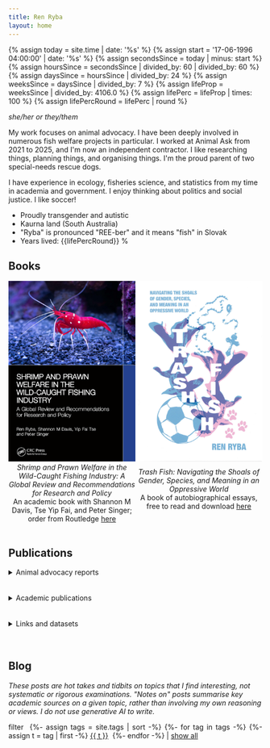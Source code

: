```yaml
---
title: Ren Ryba
layout: home
---
```


{%   assign today = site.time | date: '%s'      %}
{%   assign start = '17-06-1996 04:00:00' | date: '%s'  %}
{%   assign secondsSince = today | minus: start     %}
{%   assign hoursSince = secondsSince | divided_by: 60 | divided_by: 60     %}
{%   assign daysSince = hoursSince | divided_by: 24  %}
{%   assign weeksSince = daysSince | divided_by: 7  %}
{%   assign lifeProp = weeksSince | divided_by: 4106.0  %}
{%   assign lifePerc = lifeProp | times: 100  %}
{%   assign lifePercRound = lifePerc | round  %}

*she/her or they/them*  

My work focuses on animal advocacy. I have been deeply involved in numerous fish welfare projects in particular. I worked at Animal Ask from 2021 to 2025, and I'm now an independent contractor. I like researching things, planning things, and organising things. I'm the proud parent of two special-needs rescue dogs.  

I have experience in ecology, fisheries science, and statistics from my time in academia and government. I enjoy thinking about politics and social justice. I like soccer!  

* Proudly transgender and autistic
* Kaurna land (South Australia)
* "Ryba" is pronounced "REE-ber" and it means "fish" in Slovak
* Years lived: {{lifePercRound}} %

## Books

<div style="display: flex; align-items: center; justify-content: space-between;"><span style="text-align: center; width: 50%;"><a href="/shrimp.html"><img src="/assets/images/shrimpbookcover.jpg" alt="Book cover for Shrimp and Prawn Welfare in the Wild-Caught Fishing Industry, showing an underwater close-up photograph of a red shrimp with white spots standing against grey-blue rocks" width="300" /></a></span><span style="text-align: center; width: 50%;"><a href="/trashfish.html"><img src="/assets/trashfish/cover_compressed.jpg" alt="Book cover for Trash Fish, a zine-style illustration of pink and blue fish with background images of a soccer ball, a rosary, and dog paws" width="300" /></a></span></div>

<div style="display: flex; align-items: center; justify-content: space-between;"><span style="text-align: center; width: 50%;"><i>Shrimp and Prawn Welfare in the Wild-Caught Fishing Industry: A Global Review and Recommendations for Research and Policy</i><br />An academic book with Shannon M Davis, Tse Yip Fai, and Peter Singer; order from Routledge <a href="https://www.routledge.com/Shrimp-and-Prawn-Welfare-in-the-Wild-Caught-Fishing-Industry-A-Global-Review-and-Recommendations-for-Research-and-Policy/Ryba-Davis-Tse-Singer/p/book/9781032901459">here</a></span><span style="text-align: center; width: 50%;"><i>Trash Fish: Navigating the Shoals of Gender, Species, and Meaning in an Oppressive World</i><br />A book of autobiographical essays, free to read and download <a href="/trashfish.html">here</a><br /><br /></span></div>

<br />

## Publications

<details>
<summary class="mywork">Animal advocacy reports</summary>

<br />
<br />

<div markdown="1">

  - "The economics of aquaculture and fish welfare in Europe: A systematic review", 2025, ([link](https://www.animalask.org/post/the-economics-of-fish-farming-and-fish-welfare-in-europe)).
  - "Tiered certification schemes for slower-growing chicken: Can a tiered animal welfare label help the Better Chicken Commitment?", 2025, ([link](https://www.animalask.org/post/tiered-certification-schemes-for-slower-growing-chicken)).
  - "Salmon aquaculture in Chile: Top opportunities to improve fish welfare", 2025, with George Bridgwater.
  - "Animal advocacy in Canada", 2025, with George Bridgwater & Max Carpendale, ([link](https://www.animalask.org/post/animal-advocacy-in-canada)).
  - "Animal advocacy in Brazil: Top opportunities for impact", 2025, with George Bridgwater & Max Carpendale, ([link](https://www.animalask.org/post/animal-advocacy-in-brazil-top-opportunities-for-impact)).
  - "Slower-growing broilers and greenhouse gas emissions: Briefing report for animal advocacy organisations", 2024.
  - "Alternative proteins: What are the best government policies to support the industry?", 2024, with Max Carpendale.
  - "Farm animal welfare in Ghana", 2024, with George Bridgwater & Max Carpendale ([link](https://www.animalask.org/post/farm-animal-welfare-in-ghana)).
  - "Animal welfare in the United States: Opportunities for impact", 2024 ([link](https://www.animalask.org/post/animal-welfare-in-the-united-states-opportunities-for-impact)).
  - "Global performance indicators: Could they help improve animal welfare policy?", 2024, ([link](https://www.animalask.org/post/global-performance-indicators-could-they-help-improve-animal-welfare-policy)).
  - "Meat reduction: How much can digital media and mass media help?", 2024 ([link](https://www.animalask.org/post/meat-reduction-how-much-can-digital-media-and-mass-media-help)).
  - "Reforming the regulatory framework for animal welfare in Slovenia: An initial look", 2024.
  - "Modelling the outcomes of animal welfare interventions: One possible approach to the trade-offs between subjective experiences", 2024 ([link](https://www.animalask.org/post/modelling-the-outcomes-of-animal-welfare-interventions-one-possible-approach-to-the-trade-offs-betw)).
  - "Reminding myself just how awful pain can get (plus, an experiment on myself)", 2023, ([link](https://forum.effectivealtruism.org/posts/xtcgsLA2G8bn8vj99/reminding-myself-just-how-awful-pain-can-get-plus-an).
  - "Recommendations for optimising the European Chicken Commitment", 2023, with George Bridgwater & Max Carpendale.
  - "Party politics for animal advocacy: Part 2 – Establishing groups across or within major parties", 2023, ([link](https://www.animalask.org/post/party-politics-for-animal-advocacy-1)).
  - "Party politics for animal advocacy: Part 1 – Animal-focused minor political parties", 2023 ([link](https://www.animalask.org/post/party-politics-for-animal-advocacy)).
  - "Farmed animal advocacy in Zimbabwe: Top opportunities for improving animal welfare and community health", 2023, with Max Carpendale, Matthew Blyth & Nadine Grinberg ([link](https://www.animalask.org/post/farmed-animal-advocacy-in-zimbabwe)).
  - "Can the trajectory of meat consumption and production in developing countries be influenced by policy? An agenda for animal advocacy researchers", 2023, with Matthew Blyth ([link](https://www.animalask.org/post/meat-consumption-and-production-in-developing-countries-who-bucks-the-trend)).
  - "Economic evaluation of the transition to cage-free housing on the EU egg and pigmeat industries: A systematic review", 2023 ([link](https://www.animalask.org/post/economic-evaluation-of-the-transition-to-cage-free-housing-on-the-eu-egg-and-pigmeat-industries)).
  - "Animal welfare during transport: A first look", 2023 ([link](https://www.animalask.org/post/animal-welfare-during-transport-a-first-look)).
  - "Farmed fish advocacy in Denmark: Top opportunities for improving the lives of fish", 2023, with George Bridgwater & Max Carpendale. ([link](https://www.animalask.org/post/farmed-fish-advocacy-in-denmark)).
  - "Farmed animal advocacy in Uganda: Top opportunities for improving animal welfare and community health", 2022 ([link](https://www.animalask.org/post/farmed-animal-advocacy-in-uganda)).
  - "Subsidies: Which reforms can help animals?", 2022 ([link](https://www.animalask.org/post/subsidies-which-reforms-can-help-animals)).
  - "Independent Office of Animal Protection", 2022 ([link](https://www.animalask.org/post/independent-office-of-animal-protection)).
  - "CCTV cameras in slaughterhouses: Modest benefits for animal welfare", 2022 ([link](https://www.animalask.org/post/cctv-cameras-in-slaughterhouses-modest-benefits-for-animal-welfare)).
  - "Meat tax: Why chickens pay the price", 2022 ([link](https://www.animalask.org/post/meat-tax-why-chickens-pay-the-price)).
  - "Imports to meet UK animal welfare standards", 2022 ([link](https://www.animalask.org/post/imports-to-meet-uk-animal-welfare-standards)).
  - "The challenges with measuring the impact of lobbying", 2022 ([link](https://www.animalask.org/post/the-challenges-with-measuring-the-impact-of-lobbying)).
  - "Economic evaluation of humane slaughter methods for farmed fish in Italy", 2022 ([link](https://www.eurogroupforanimals.org/files/eurogroupforanimals/2023-02/Italy_Humane%20Slaughter%20for%20Farmed%20Fish_0.pdf); accompanying Greece report [link](https://www.eurogroupforanimals.org/files/eurogroupforanimals/2023-02/Greece_Humane%20Slaughter%20for%20Farmed%20Fish.pdf)).

</div>

</details>

<br />
<br />

<details>
<summary class="mywork">Academic publications</summary>

<br />
<br />

<div markdown="1">

  **Animal welfare**  
  - "Breaking free from the trend: Outlier policies promote sustainable poultry practices", *Frontiers in Animal Science*, 2025, with I. Khire ([link](https://www.frontiersin.org/journals/animal-science/articles/10.3389/fanim.2025.1488863/abstract)).
  - "Are slow-growing broiler chickens actually better for animal welfare? Shining light on a poultry welfare concern using a farm-scale economic model", *British Poultry Science*, 2024, with I. Khire ([link](https://doi.org/10.1080/00071668.2024.2432926)).
  - "Evaluating the economic impacts of a cage-free animal welfare policy in Southeast Asian and Indian egg production: A systematic review", *Evaluation Review*, 2024 ([link](https://doi.org/10.1177/0193841X241280681)).
  - "Humane slaughter in Mediterranean sea bass and bream aquaculture: farm characteristics, stakeholder views, and policy implications", *Frontiers in Aquaculture*, 2024, with K. van Pelt ([link](https://doi.org/10.3389/faquc.2024.1383280)).

  **Insect farming**  
  - "Have the environmental benefits of insect farming been overstated? A critical review", under review, with C. Biteau et al ([link](https://ecoevorxiv.org/repository/view/6919/)).
  - "Beyond the buzz: A review of the prospects of replacing meat consumption with insect-based foods", *npj Sustainable Agriculture*, 2025, with C. Biteau et al ([link](https://www.nature.com/articles/s44264-025-00075-z).
  - "Bugs in the system: The logic of insect farming research is flawed by unfounded assumptions", *npj Sustainable Agriculture*, 2024, with C. Biteau et al ([link](https://www.nature.com/articles/s44264-024-00042-0)).
  - "Offshoring insect farms may jeopardise Europe's food sovereignty", *Global Sustainability*, 2024 ([link](https://doi.org/10.1017/sus.2024.35)).
  - "Is turning food waste into insect feed an uphill climb? A review of persistent challenges", *Sustainable Production and Consumption*, 2024, with C. Biteau et al ([link](https://doi.org/10.1016/j.spc.2024.06.031)).
  - "Insect-based livestock feeds are unlikely to become economically viable in the near future", *Food and Humanity*, 2024, with C. Biteau et al ([link](https://doi.org/10.1016/j.foohum.2024.100383)).

  **Science writing**  
  - "Climate donations inspired by evidence-based fundraising", *Frontiers in Psychology*, 2022, with M. Dry & S. D. Connell ([link](https://doi.org/10.3389/fpsyg.2022.768823)).
  - "Better writing in scientific publications builds reader confidence and understanding", *Frontiers in Psychology*, 2021, with Z. Doubleday, M. Dry, C. Semmler & S. D. Connell ([link](https://doi.org/10.3389/fpsyg.2021.714321)).
  - "Sparking creativity in science education", *The Journal of Creative Behavior*, 2021, with J. T. Draper & S. D. Connell ([link](https://doi.org/10.1002/jocb.495)).
  - "How can we boost the impact of publications? Try better writing", *Proceedings of the National Academy of Sciences*, 2019, with Z. Doubleday & S. D. Connell ([link](https://doi.org/10.1073/pnas.1819937116))

  **Science and philosophy**  
  - "The evolving circle of landscape design", *Restoration Ecology*, 2023, with M. McQuillan ([link](https://doi.org/10.1111/rec.14000)).
  - "Funding conservation through an emerging social movement", *Trends in Ecology and Evolution*, 2021, with S. D. Connell ([link](http://doi.org/10.1016/j.tree.2019.09.002)).
  - "Animal minds, social change, and the future of fisheries science", *Frontiers in Marine Science*, 2021, with S. D. Connell ([link](https://doi.org/10.3389/fmars.2021.684841)).
  - "Advancing government legitimacy through the scientific study of sentience", *World Futures*, 2021, with S. D. Connell ([link](https://doi.org/10.1080/02604027.2021.1944732)).
  - "How can ecologists thrive during the global environmental crisis? Lessons from the ancient world", *Restoration Ecology*, 2019, with T. Preston ([link](https://doi.org/10.1111/rec.13042)).

  **Just for fun**  
  - "Books are overwhelmingly supportive of transgender identities: Analysing queer literature using a Goodreads web scrape", 2025, with M. Freeling, preprint ([link](https://doi.org/10.31235/osf.io/exyj7)).
  - "On the relative contribution of sunlight and air temperature to soil solarisation: Observational evidence from Australia", *Soil Science*, 2024, with M. McQuillan & R. Smernik ([link](https://www.publish.csiro.au/sr/SR23168)).

</div>

</details>

<br />
<br />

<details>
<summary class="mywork">Links and datasets</summary>
<br />
<br />

<div markdown="1">

  * Academic publications @ [Google Scholar](https://www.scholar.google.com/citations?hl=en&user=hCCZcZYAAAAJ&view_op=list_works&sortby=pubdate)
  * Animal advocacy research @ [Animal Ask](https://www.animalask.org/research)
  * Additional hot takes @ [Effective Altruism Forum](https://forum.effectivealtruism.org/users/ren-ryba)
  * Data on the European fish farming industry @ [Finsight](https://finsight.fish)
  * Data on the global cage-free egg market @ [Cagefr.ee](https://cagefr.ee)  

</div>

</details>

<br />
<br />

## Blog  
*These posts are hot takes and tidbits on topics that I find interesting, not systematic or rigorous examinations. "Notes on" posts summarise key academic sources on a given topic, rather than involving my own reasoning or views. I do not use generative AI to write.*  

<script type="text/javascript">
  function filterUsingTag(selectedTag) {
    var id = 0;
    {% for post in site.posts %}
      var ts = {{ post.tags | jsonify }}

      var postDiv = document.getElementById(++id);
      postDiv.style.display =
        (selectedTag == 'All' || ts.includes(selectedTag))
          ? 'list-item'
          : 'none';
    {% endfor %}
  }
</script>

<p style="text-align: justify;">
filter&nbsp;
{%- assign tags = site.tags | sort -%}
{%- for tag in tags -%}
  {%- assign t = tag | first -%}
<a href="#disable" id="{{ t }}" onclick="filterUsingTag(this.id)">{{ t }}</a>&nbsp;
{%- endfor -%}
| <a href="#disable" id="All" onclick="filterUsingTag('All')">show all</a>
</p>
